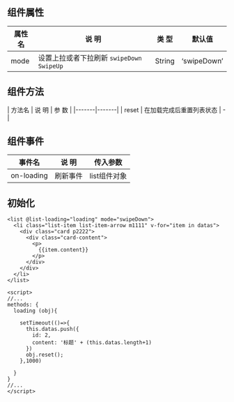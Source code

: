 ## 组件属性

| 属性名      | 说 明         | 类 型 |默认值  |
| ------------- |-----------|------| -----|
| mode | 设置上拉或者下拉刷新 `swipeDown` `SwipeUp` | String | ‘swipeDown’ |

## 组件方法

| 方法名 | 说 明 | 参 数 |
|-------|-------|
| reset | 在加载完成后重置列表状态 | - |

## 组件事件

| 事件名 | 说 明 | 传入参数 |
|-------|----------|----|
| on-loading | 刷新事件 | list组件对象 |



## 初始化
```
<list @list-loading="loading" mode="swipeDown">
  <li class="list-item list-item-arrow m1111" v-for="item in datas">
    <div class="card p2222">
      <div class="card-content">
        <p>
          {{item.content}}
        </p>
      </div>
    </div>
  </li>
</list>

<script>
//...
methods: {
  loading (obj){

    setTimeout(()=>{
      this.datas.push({
        id: 2,
        content: '标题' + (this.datas.length+1)
      })
      obj.reset();
    },1000)

  }
}
//...
</script>
```
